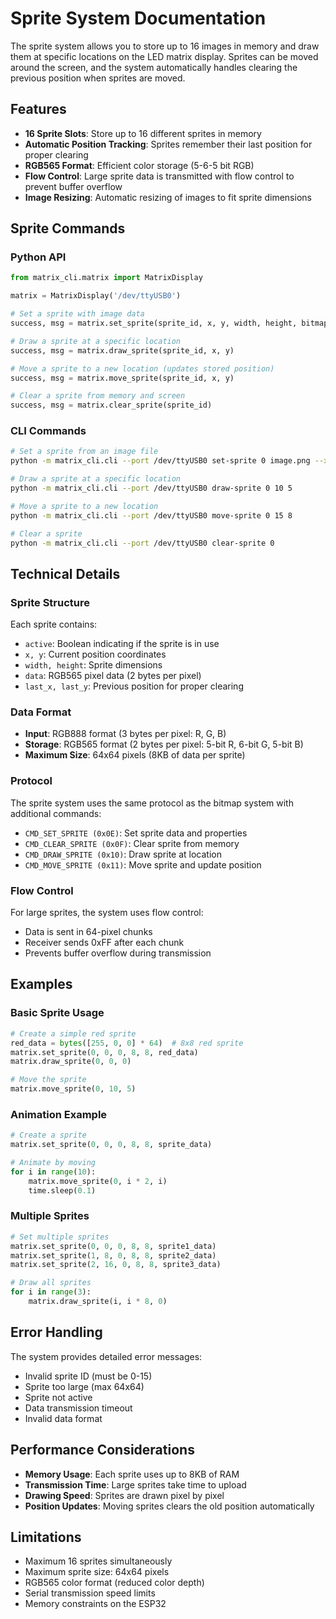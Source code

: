 # Sprite System Documentation

The sprite system allows you to store up to 16 images in memory and draw them at specific locations on the LED matrix display. Sprites can be moved around the screen, and the system automatically handles clearing the previous position when sprites are moved.

## Features

- **16 Sprite Slots**: Store up to 16 different sprites in memory
- **Automatic Position Tracking**: Sprites remember their last position for proper clearing
- **RGB565 Format**: Efficient color storage (5-6-5 bit RGB)
- **Flow Control**: Large sprite data is transmitted with flow control to prevent buffer overflow
- **Image Resizing**: Automatic resizing of images to fit sprite dimensions

## Sprite Commands

### Python API

```python
from matrix_cli.matrix import MatrixDisplay

matrix = MatrixDisplay('/dev/ttyUSB0')

# Set a sprite with image data
success, msg = matrix.set_sprite(sprite_id, x, y, width, height, bitmap_data)

# Draw a sprite at a specific location
success, msg = matrix.draw_sprite(sprite_id, x, y)

# Move a sprite to a new location (updates stored position)
success, msg = matrix.move_sprite(sprite_id, x, y)

# Clear a sprite from memory and screen
success, msg = matrix.clear_sprite(sprite_id)
```

### CLI Commands

```bash
# Set a sprite from an image file
python -m matrix_cli.cli --port /dev/ttyUSB0 set-sprite 0 image.png --x 0 --y 0 --width 8 --height 8

# Draw a sprite at a specific location
python -m matrix_cli.cli --port /dev/ttyUSB0 draw-sprite 0 10 5

# Move a sprite to a new location
python -m matrix_cli.cli --port /dev/ttyUSB0 move-sprite 0 15 8

# Clear a sprite
python -m matrix_cli.cli --port /dev/ttyUSB0 clear-sprite 0
```

## Technical Details

### Sprite Structure

Each sprite contains:
- `active`: Boolean indicating if the sprite is in use
- `x, y`: Current position coordinates
- `width, height`: Sprite dimensions
- `data`: RGB565 pixel data (2 bytes per pixel)
- `last_x, last_y`: Previous position for proper clearing

### Data Format

- **Input**: RGB888 format (3 bytes per pixel: R, G, B)
- **Storage**: RGB565 format (2 bytes per pixel: 5-bit R, 6-bit G, 5-bit B)
- **Maximum Size**: 64x64 pixels (8KB of data per sprite)

### Protocol

The sprite system uses the same protocol as the bitmap system with additional commands:

- `CMD_SET_SPRITE (0x0E)`: Set sprite data and properties
- `CMD_CLEAR_SPRITE (0x0F)`: Clear sprite from memory
- `CMD_DRAW_SPRITE (0x10)`: Draw sprite at location
- `CMD_MOVE_SPRITE (0x11)`: Move sprite and update position

### Flow Control

For large sprites, the system uses flow control:
- Data is sent in 64-pixel chunks
- Receiver sends 0xFF after each chunk
- Prevents buffer overflow during transmission

## Examples

### Basic Sprite Usage

```python
# Create a simple red sprite
red_data = bytes([255, 0, 0] * 64)  # 8x8 red sprite
matrix.set_sprite(0, 0, 0, 8, 8, red_data)
matrix.draw_sprite(0, 0, 0)

# Move the sprite
matrix.move_sprite(0, 10, 5)
```

### Animation Example

```python
# Create a sprite
matrix.set_sprite(0, 0, 0, 8, 8, sprite_data)

# Animate by moving
for i in range(10):
    matrix.move_sprite(0, i * 2, i)
    time.sleep(0.1)
```

### Multiple Sprites

```python
# Set multiple sprites
matrix.set_sprite(0, 0, 0, 8, 8, sprite1_data)
matrix.set_sprite(1, 8, 0, 8, 8, sprite2_data)
matrix.set_sprite(2, 16, 0, 8, 8, sprite3_data)

# Draw all sprites
for i in range(3):
    matrix.draw_sprite(i, i * 8, 0)
```

## Error Handling

The system provides detailed error messages:
- Invalid sprite ID (must be 0-15)
- Sprite too large (max 64x64)
- Sprite not active
- Data transmission timeout
- Invalid data format

## Performance Considerations

- **Memory Usage**: Each sprite uses up to 8KB of RAM
- **Transmission Time**: Large sprites take time to upload
- **Drawing Speed**: Sprites are drawn pixel by pixel
- **Position Updates**: Moving sprites clears the old position automatically

## Limitations

- Maximum 16 sprites simultaneously
- Maximum sprite size: 64x64 pixels
- RGB565 color format (reduced color depth)
- Serial transmission speed limits
- Memory constraints on the ESP32 